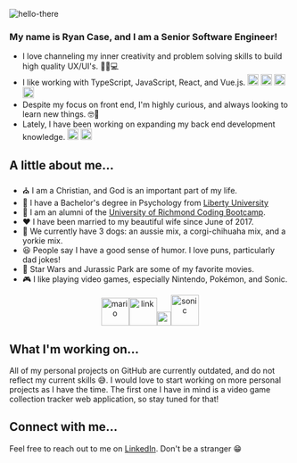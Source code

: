 ![hello-there](https://user-images.githubusercontent.com/41136231/158029569-b948a5b9-10b8-4d11-b801-d6f767dc9678.gif)

### My name is Ryan Case, and I am a Senior Software Engineer!

- I love channeling my inner creativity and problem solving skills to build high quality UX/UI's. 🎨🧠💻
- I like working with TypeScript, JavaScript, React, and Vue.js. <img width="20" height="20" alt="typescript" src="https://user-images.githubusercontent.com/41136231/158030752-bc73eee5-5369-4f55-b921-2513083971b9.png"> <img width="20" height="20" alt="javascript" src="https://user-images.githubusercontent.com/41136231/158030814-cdd90a71-7245-479e-90fb-699c7f2c364a.png"> <img width="20" height="20" alt="react" src="https://user-images.githubusercontent.com/41136231/158030848-5ee40653-3db8-47ad-b233-7c67185e611f.png"> <img width="20" height="20" alt="vue" src="https://user-images.githubusercontent.com/41136231/158030916-fd51d7f4-e7fd-431a-802e-b3130ee3d6a7.png"> 
- Despite my focus on front end, I'm highly curious, and always looking to learn new things. 🤓📖
- Lately, I have been working on expanding my back end development knowledge.  <img width="20" height="20" alt="java" src="https://user-images.githubusercontent.com/41136231/158030488-391b62be-f628-4942-90a1-3240063d10d4.png"> <img width="20" height="20" alt="dotnet" src="https://user-images.githubusercontent.com/41136231/158030591-b4b66c32-0ffb-4e17-89b7-160d91d7884d.png">

## A little about me...
- ⛪ I am a Christian, and God is an important part of my life.
- 🏫 I have a Bachelor's degree in Psychology from [Liberty University](https://www.liberty.edu/)
- 🚀 I am an alumni of the [University of Richmond Coding Bootcamp](https://bootcamps.richmond.edu/coding/).
- ❤️ I have been married to my beautiful wife since June of 2017.
- 🐶 We currently have 3 dogs: an aussie mix, a corgi-chihuaha mix, and a yorkie mix.
- 😆 People say I have a good sense of humor. I love puns, particularly dad jokes!
- 🎥 Star Wars and Jurassic Park are some of my favorite movies. 
- 🎮 I like playing video games, especially Nintendo, Pokémon, and Sonic. 

<p align="center">
<img width="50" height="50" alt="mario" src="https://user-images.githubusercontent.com/41136231/158031091-18df92c2-011b-43c4-91f7-784f0069538e.gif"><img width="50" height="50" alt="link" src="https://user-images.githubusercontent.com/41136231/158031171-1e8be3af-1eee-4715-9077-3ea57461bf17.gif"><img width="25" height="25" alt="pokeball" src="https://user-images.githubusercontent.com/41136231/158031104-50b2e3c5-6c83-4e59-af4a-83b1738b5133.gif"><img width="50" height="55" alt="sonic" src="https://user-images.githubusercontent.com/41136231/158031107-dc38c809-3622-49d8-b59f-1d682a797dbe.gif">
</p>

## What I'm working on...
All of my personal projects on GitHub are currently outdated, and do not reflect my current skills 😅. I would love to start working on more personal projects as I have the time. The first one I have in mind is a video game collection tracker web application, so stay tuned for that!

## Connect with me...
Feel free to reach out to me on [LinkedIn](https://www.linkedin.com/in/ryan-t-case/). Don't be a stranger 😁
